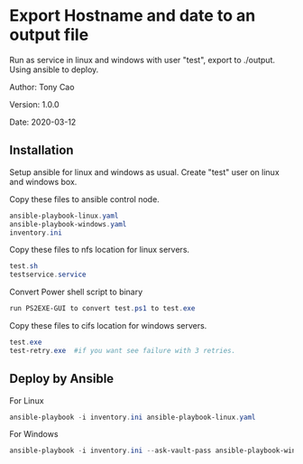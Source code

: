 # Export Hostname and date to an output file
Run as service in linux and windows with user "test", export to ./output. Using ansible to deploy.

Author: Tony Cao

Version: 1.0.0

Date: 2020-03-12

## Installation
Setup ansible for linux and windows as usual.
Create "test" user on linux and windows box.


Copy these files to ansible control node.
```powershell
ansible-playbook-linux.yaml
ansible-playbook-windows.yaml
inventory.ini

```
Copy these files to nfs location for linux servers.
```powershell
test.sh
testservice.service
```
Convert Power shell script to binary
```powershell
run PS2EXE-GUI to convert test.ps1 to test.exe
```

Copy these files to cifs location for windows servers.
```powershell
test.exe
test-retry.exe  #if you want see failure with 3 retries.
```

## Deploy by Ansible
For Linux
```powershell
ansible-playbook -i inventory.ini ansible-playbook-linux.yaml
```
For Windows
```powershell
ansible-playbook -i inventory.ini --ask-vault-pass ansible-playbook-windows.yaml
```
